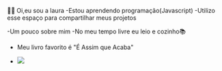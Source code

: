 🙋‍♀️ Oi,eu sou a laura
-Estou aprendendo programação(Javascript)
-Utilizo esse espaço para compartilhar meus projetos

   -Um pouco sobre mim
   -No meu tempo livre eu leio e cozinho📚
   - Meu livro favorito é "É Assim que Acaba"

   - 
     ![](https://media.tenor.com/cbkhJKVDEDkAAAAC/harry-potter.gif)

